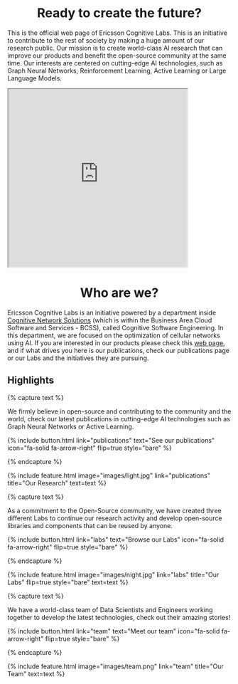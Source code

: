 ---
---

<h1 style="text-align: center;">Ready to create the future?</h1>

This is the official web page of Ericsson Cognitive Labs. This is an initiative to contribute to the rest of society by making a huge amount of our research public. Our mission is to create world-class AI research that can improve our products and benefit the open-source community at the same time. Our interests are centered on cutting-edge AI technologies, such as Graph Neural Networks, Reinforcement Learning, Active Learning or Large Language Models.

<iframe width="80%" height="400"
src="https://www.youtube.com/embed/Kbo8DAARD8s">
</iframe>

<h1 style="text-align: center;">Who are we?</h1>

Ericsson Cognitive Labs is an initiative powered by a department inside [Cognitive Network Solutions](https://www.ericsson.com/en/portfolio/cloud-software-and-services/cognitive-network-solutions) (which is within the Business Area Cloud Software and Services - BCSS), called Cognitive Software Engineering. In this department, we are focused on the optimization of cellular networks using AI. If you are interested in our products please check this [web page](https://www.ericsson.com/en/portfolio/cloud-software-and-services/cognitive-network--solutions/cognitive-software), and if what drives you here is our publications, check our publications page or our Labs and the initiatives they are pursuing.


## Highlights

{% capture text %}

We firmly believe in open-source and contributing to the community and the world, check our latest publications in cutting-edge AI technologies such as Graph Neural Networks or Active Learning.

{%
  include button.html
  link="publications"
  text="See our publications"
  icon="fa-solid fa-arrow-right"
  flip=true
  style="bare"
%}

{% endcapture %}

{%
  include feature.html
  image="images/light.jpg"
  link="publications"
  title="Our Research"
  text=text
%}

{% capture text %}

As a commitment to the Open-Source community, we have created three different Labs to continue our research activity and develop open-source libraries and components that can be reused by anyone.

{%
  include button.html
  link="labs"
  text="Browse our Labs"
  icon="fa-solid fa-arrow-right"
  flip=true
  style="bare"
%}

{% endcapture %}

{%
  include feature.html
  image="images/night.jpg"
  link="labs"
  title="Our Labs"
  flip=true
  style="bare"
  text=text
%}

{% capture text %}

We have a world-class team of Data Scientists and Engineers working together to develop the latest technologies, check out their amazing stories!

{%
  include button.html
  link="team"
  text="Meet our team"
  icon="fa-solid fa-arrow-right"
  flip=true
  style="bare"
%}

{% endcapture %}

{%
  include feature.html
  image="images/team.png"
  link="team"
  title="Our Team"
  text=text
%}

